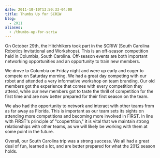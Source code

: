 ```yaml
---
date: 2011-10-10T13:50:33-04:00
title: Thumbs Up for SCRIW
blog:
  - 2011
aliases:
  - /thumbs-up-for-scriw
---
```


On October 29th, the Hitchhikers took part in the SCRIW (South Carolina Robotics
Invitational and Workshops). This is an off-season competition held in Columbia,
South Carolina. Off-season events are both important networking opportunities
and an opportunity to train new members.

We drove to Columbia on Friday night and were up early and eager to compete on
Saturday morning. We had a great day competing with our robot and attended a
very informative workshop on team branding. Our old members got the experience
that comes with every competition they attend, while our new members got to
taste the thrill of competition for the first time and are now better prepared
for their first season on the team.

We also had the opportunity to network and interact with other teams from as far
away as Florida. This is important as our team sets its sights on attending more
competitions and becoming more involved in FIRST. In line with FIRST's principle
of "coopertition," it is vital that we maintain strong relationships with other
teams, as we will likely be working with them at some point in the future.

Overall, our South Carolina trip was a strong success. We all had a great deal
of fun, learned a lot, and are better prepared for what the 2012 season holds.
